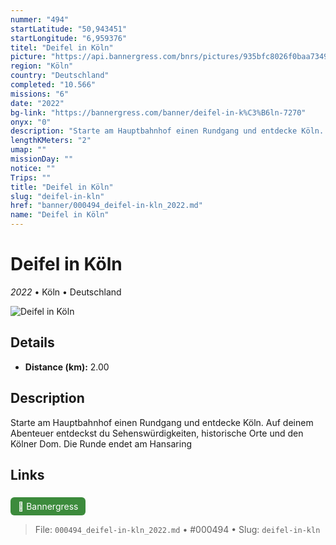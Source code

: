 ```yaml
---
nummer: "494"
startLatitude: "50,943451"
startLongitude: "6,959376"
titel: "Deifel in Köln"
picture: "https://api.bannergress.com/bnrs/pictures/935bfc8026f0baa734992c8f0e84f869"
region: "Köln"
country: "Deutschland"
completed: "10.566"
missions: "6"
date: "2022"
bg-link: "https://bannergress.com/banner/deifel-in-k%C3%B6ln-7270"
onyx: "0"
description: "Starte am Hauptbahnhof einen Rundgang und entdecke Köln. Auf deinem Abenteuer entdeckst du Sehenswürdigkeiten, historische Orte und den Kölner Dom. Die Runde endet am Hansaring"
lengthKMeters: "2"
umap: ""
missionDay: ""
notice: ""
Trips: ""
title: "Deifel in Köln"
slug: "deifel-in-kln"
href: "banner/000494_deifel-in-kln_2022.md"
name: "Deifel in Köln"
---
```

# Deifel in Köln

*2022* • Köln • Deutschland

![Deifel in Köln](https://api.bannergress.com/bnrs/pictures/935bfc8026f0baa734992c8f0e84f869)



## Details
- **Distance (km):** 2.00






## Description
Starte am Hauptbahnhof einen Rundgang und entdecke Köln. Auf deinem Abenteuer entdeckst du Sehenswürdigkeiten, historische Orte und den Kölner Dom. Die Runde endet am Hansaring



## Links
<a href="https://bannergress.com/banner/deifel-in-k%C3%B6ln-7270" style="display:inline-block;margin:6px 8px 0 0;padding:6px 12px;background:#3c8b3c;color:#fff;text-decoration:none;border-radius:6px;">🔗 Bannergress</a>




> File: `000494_deifel-in-kln_2022.md` • #000494 • Slug: `deifel-in-kln`
